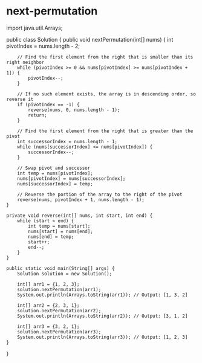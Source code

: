 # next-permutation
import java.util.Arrays;

public class Solution {
    public void nextPermutation(int[] nums) {
        int pivotIndex = nums.length - 2;

        // Find the first element from the right that is smaller than its right neighbor
        while (pivotIndex >= 0 && nums[pivotIndex] >= nums[pivotIndex + 1]) {
            pivotIndex--;
        }

        // If no such element exists, the array is in descending order, so reverse it
        if (pivotIndex == -1) {
            reverse(nums, 0, nums.length - 1);
            return;
        }

        // Find the first element from the right that is greater than the pivot
        int successorIndex = nums.length - 1;
        while (nums[successorIndex] <= nums[pivotIndex]) {
            successorIndex--;
        }

        // Swap pivot and successor
        int temp = nums[pivotIndex];
        nums[pivotIndex] = nums[successorIndex];
        nums[successorIndex] = temp;

        // Reverse the portion of the array to the right of the pivot
        reverse(nums, pivotIndex + 1, nums.length - 1);
    }

    private void reverse(int[] nums, int start, int end) {
        while (start < end) {
            int temp = nums[start];
            nums[start] = nums[end];
            nums[end] = temp;
            start++;
            end--;
        }
    }

    public static void main(String[] args) {
        Solution solution = new Solution();

        int[] arr1 = {1, 2, 3};
        solution.nextPermutation(arr1);
        System.out.println(Arrays.toString(arr1)); // Output: [1, 3, 2]

        int[] arr2 = {2, 3, 1};
        solution.nextPermutation(arr2);
        System.out.println(Arrays.toString(arr2)); // Output: [3, 1, 2]

        int[] arr3 = {3, 2, 1};
        solution.nextPermutation(arr3);
        System.out.println(Arrays.toString(arr3)); // Output: [1, 2, 3]
    }
}
